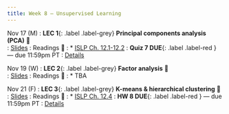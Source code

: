 ```yaml
---
title: Week 8 — Unsupervised Learning
---
```



Nov 17 (M)
: **LEC 1**{: .label .label-grey} **Principal components analysis (PCA)** 🎥  
    : [Slides](.)
: Readings 📖
: * [ISLP Ch. 12.1-12.2](https://www.statlearning.com/)
: **Quiz 7 DUE**{: .label .label-red } — due 11:59pm PT
: [Details](.)

Nov 19 (W)
: **LEC 2**{: .label .label-grey} **Factor analysis** 🎥  
    : [Slides](.)
: Readings 📖
: * TBA

Nov 21 (F)
: **LEC 3**{: .label .label-grey} **K-means & hierarchical clustering** 🎥  
    : [Slides](.)
: Readings 📖
: * [ISLP Ch. 12.4](https://www.statlearning.com/)
: **HW 8 DUE**{: .label .label-red } — due 11:59pm PT
: [Details](.)
